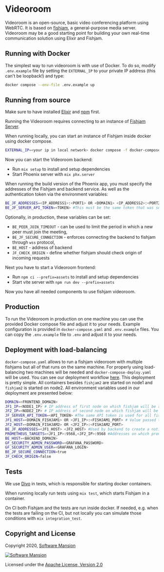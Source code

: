 # Videoroom

Videoroom is an open-source, basic video conferencing platform using WebRTC.
It is based on [fishjam](https://github.com/fishjam-dev/fishjam), a general-purpose media server.
Videoroom may be a good starting point for building your own real-time communication solution using Elixir and Fishjam.

## Running with Docker
The simplest way to run videoroom is with use of Docker.
To do so, modify `.env.example` file by setting the `EXTERNAL_IP` to your private IP address (this can't be loopback!) and type:
```bash
docker compose --env-file .env.example up
```

## Running from source

Make sure to have installed [Elixir](https://elixir-lang.org/install.html) and [npm](https://docs.npmjs.com/downloading-and-installing-node-js-and-npm) first.

Running the Videoroom requires connecting to an instance of [Fishjam Server](https://github.com/fishjam-dev/fishjam).

When running locally, you can start an instance of Fishjam inside docker using docker compose.

```sh
EXTERNAL_IP=<your ip in local network> docker compose -f docker-compose-dev.yaml up
```

Now you can start the Videoroom backend:
- Run `mix setup` to install and setup dependencies
- Start Phoenix server with `mix phx.server`

When running the build version of the Phoenix app, you must specify the addresses of the Fishjam and backend service.
As well as the authentication token via the environment variables:

```sh
BE_JF_ADDRESSES=<IP_ADDRESS1>:<PORT1> OR <DOMAIN1> <IP_ADDRESS2>:<PORT2> OR <DOMAIN2> #Example of using two fishjams: `127.0.0.1:5002 room.fishjam.ovh`, if not provided in dev environment `localhost:5002 localhost:5003` is used.
BE_JF_SERVER_API_TOKEN=<TOKEN> #This must be the same token that was setup in fishjam. In `docker-compose-dev.yaml` we setup `development` and this variable is used by default in `dev` environment
```

Optionally, in production, these variables can be set: 
* `BE_PEER_JOIN_TIMEOUT` - can be used to limit the period in which a new peer must join the meeting,
* `BE_JF_SECURE_CONNECTION` - enforces connecting the backend to fishjam through `wss` protocol,
* `BE_HOST` - address of backend
* `JF_CHECK_ORIGIN` - define whether fishjam should check origin of incoming requests


Next you have to start a Videoroom frontend:
- Run `npm ci --prefix=assets` to install and setup dependencies
- Start vite server with `npm run dev --prefix=assets`

Now you have all needed components to use fishjam videoroom.

## Production

To run the Videoroom in production on one machine you can use the provided Docker compose file and adjust it to your needs.
Example configuration is provided in `docker-compose.yaml` and `.env.example` files.
You can copy the `.env.example` file to `.env` and adjust it to your needs.

## Deployment with load-balancing

`docker-compose.yaml` allows to run a fishjam videoroom with multiple fishjams but all of that runs on the same machine.
For properly using load-balancing two machines will be needed and `docker-compose-deploy.yaml` will be used. 
You can see our deployment workflow  [here](.github/workflows/test_build_and_deploy.yml).
This deployment is pretty simple. 
All containers besides `fishjam2` are started on node1 and `fishjam2` is started on node2.
All environment variables used in our deployment are presented below:

```sh
DOMAIN=<FRONTEND_DOMAIN>
JF1_IP=<NODE1_IP> # IP address of first node on which fishjam will be run
JF2_IP=<NODE2_IP> # IP address of second node on which fishjam will be run
JF_SERVER_API_TOKEN=<API_TOKEN> #The same API token is used for all fishjams
JF1_HOST=<DOMAIN_FISHJAM1> OR <JF1_IP>:<FISHJAM1_PORT> # Value passed to fishjam and returns by it when creating a room on this speicific fishjam
JF2_HOST=<DOMAIN_FISHJAM2> OR <JF2_IP>:<FISHJAM2_PORT>
BE_JF_ADDRESSES=<JF1_HOST> <JF2_HOST> #Used by backend to create a notifier to one of fishjams
PROMETHEUS_TARGETS=<JF1_IP>:9568,<JF2_IP>:9568 #Addresses on which prometheus will query for data
BE_HOST=<BACKEND_DOMAIN>
GF_SECURITY_ADMIN_PASSWORD=<GRAFANA_PASSWORD>
GF_SECURITY_ADMIN_USER=<GRAFANA_LOGIN>
BE_JF_SECURE_CONNECTION=true
JF_CHECK_ORIGIN=false
```

## Tests

We use [Divo](https://hexdocs.pm/divo/readme.html) in tests, which is responsible for starting docker containers.

When running locally run tests using `mix test`, which starts Fishjam in a container.

On CI both Fishjam and the tests are run inside docker. If needed, e.g. when the tests are failing on the CI, but not locally you can simulate those conditions with `mix integration_test`.

## Copyright and License

Copyright 2020, [Software Mansion](https://swmansion.com/?utm_source=git&utm_medium=readme&utm_campaign=membrane_template_plugin)

[![Software Mansion](https://logo.swmansion.com/logo?color=white&variant=desktop&width=200&tag=membrane-github)](https://swmansion.com/?utm_source=git&utm_medium=readme&utm_campaign=membrane_template_plugin)

Licensed under the [Apache License, Version 2.0](LICENSE)
